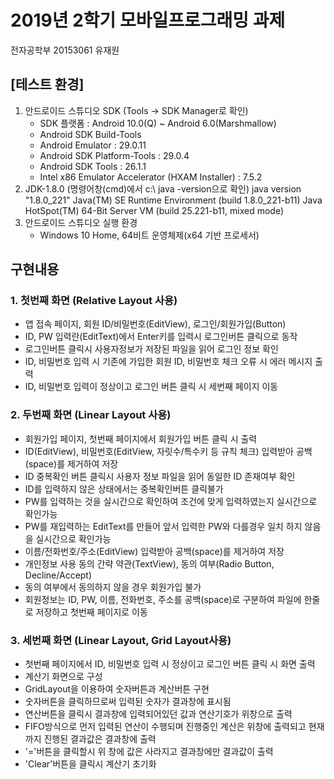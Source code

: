 # 2019년 2학기 모바일프로그래밍 과제

전자공학부 20153061 유재원

## [테스트 환경]
1. 안드로이드 스튜디오 SDK (Tools -> SDK Manager로 확인)
   - SDK 플랫폼 : Android 10.0(Q) ~ Android 6.0(Marshmallow) 
   - Android SDK Build-Tools
   - Android Emulator : 29.0.11
   - Android SDK Platform-Tools : 29.0.4
   - Android SDK Tools : 26.1.1
   - Intel x86 Emulator Accelerator (HXAM Installer) : 7.5.2
2. JDK-1.8.0 (명령어창(cmd)에서 c:\ java -version으로 확인)
   java version "1.8.0_221"
   Java(TM) SE Runtime Environment (build 1.8.0_221-b11)
   Java HotSpot(TM) 64-Bit Server VM (build 25.221-b11, mixed mode)
3. 안드로이드 스튜디오 실행 환경
   - Windows 10 Home, 64비트 운영체제(x64 기반 프로세서)
   
   
## 구현내용
### 1. 첫번째 화면 (Relative Layout 사용)
- 앱 접속 페이지, 회원 ID/비밀번호(EditView), 로그인/회원가입(Button)
- ID, PW 입력란(EditText)에서 Enter키를 입력시 로그인버튼 클릭으로 동작
- 로그인버튼 클릭시 사용자정보가 저장된 파일을 읽어 로그인 정보 확인
- ID, 비밀번호 입력 시 기존에 가입한 회원 ID, 비밀번호 체크 오류 시 에러 메시지 출력
- ID, 비밀번호 입력이 정상이고 로그인 버튼 클릭 시 세번째 페이지 이동 

### 2. 두번째 화면 (Linear Layout 사용)
- 회원가입 페이지, 첫번째 페이지에서 회원가입 버튼 클릭 시 출력
- ID(EditView), 비밀번호(EditView, 자릿수/특수키 등 규칙 체크) 입력받아 공백(space)를 제거하여 저장
- ID 중복확인 버튼 클릭시 사용자 정보 파일을 읽어 동일한 ID 존재여부 확인
- ID를 입력하지 않은 상태에서는 중복확인버튼 클릭불가
- PW를 입력하는 것을 실시간으로 확인하여 조건에 맞게 입력하였는지 실시간으로 확인가능
- PW를 재입력하는 EditText를 만들어 앞서 입력한 PW와 다를경우 일치 하지 않음을 실시간으로 확인가능
- 이름/전화번호/주소(EditView) 입력받아 공백(space)를 제거하여 저장
- 개인정보 사용 동의 간략 약관(TextView), 동의 여부(Radio Button, Decline/Accept)
- 동의 여부에서 동의하지 않을 경우 회원가입 불가
- 회원정보는 ID, PW, 이름, 전화번호, 주소를 공백(space)로 구분하여 파일에 한줄로 저장하고 첫번째 페이지로 이동

### 3. 세번째 화면 (Linear Layout, Grid Layout사용)
- 첫번째 페이지에서 ID, 비밀번호 입력 시 정상이고 로그인 버튼 클릭 시 화면 출력
- 계산기 화면으로 구성
- GridLayout을 이용하여 숫자버튼과 계산버튼 구현
- 숫자버튼을 클릭하므로써 입력된 숫자가 결과창에 표시됨
- 연산버튼을 클릭시 결과창에 입력되어있던 값과 연산기호가 위창으로 출력
- FIFO방식으로 먼저 입력된 연산이 수행되며 진행중인 계산은 위창에 출력되고 현재까지 진행된 결과값은 결과창에 출력
- '='버튼을 클릭할시 위 창에 값은 사라지고 결과창에만 결과값이 출력
- 'Clear'버튼을 클릭시 계산기 초기화
